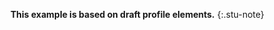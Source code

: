 <!-- input/examples/cdex-task-example31.json -->


**This example is based on draft profile elements.**
{:.stu-note}